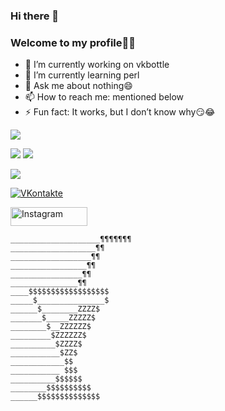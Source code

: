 ### Hi there 👋

### Welcome to my profile🙏🏻


- 🔭 I’m currently working on vkbottle
- 🌱 I’m currently learning perl
- 💬 Ask me about nothing😄
- 📫 How to reach me: mentioned below
- ⚡ Fun fact: It works, but I don’t know why😏😂

<p align="left">
  <img src="https://gpvc.arturio.dev/p-a-i-n-24"/>
</p>
<p align="left">
  <a><img src="https://img.shields.io/badge/-Python-%230075a8?logo=python&logoColor=white&style=flat-square"/></a>
  <a><img src="https://img.shields.io/badge/-HTML-%23de4b25?logo=html5&logoColor=white&style=flat-square"/></a>
</p>
<p align="left">
  <img
    src="https://github-readme-stats.vercel.app/api?username=p-a-i-n-24&count_private=true&show_icons=true&include_all_commits=true&disable_animations=true&hide_rank=true&hide_border=false&theme=react&border_color=57a5fe"
  />
</p>
<p align="left">
  <a href="https://vk.com/a_502"
    ><img
      src="https://img.shields.io/badge/VKontakte-%232E87FB?style=for-the-badge&logo=vk&logoColor=white"
      alt="VKontakte"
  /></a>
</p>
<p align="left">
  <a href="https://instagram.com/agent__502"
  ><img
        src="https://user-images.githubusercontent.com/77380511/139829829-a13996e4-90b3-41ca-b51b-14b499a298b3.png" width="123" height="30"
        alt="Instagram"
        /></a>
        </p>
        
```
____________________¶¶¶¶¶¶¶
___________________¶¶
__________________¶¶
_________________¶¶
________________¶¶
_______________¶¶
____$$$$$$$$$$$$$$$$$$
_____$_______________$
______$________ZZZZ$
_______$_____ZZZZZ$
________$__ZZZZZZ$ 
_________$ZZZZZZ$
__________$ZZZZ$
___________$ZZ$
____________$$
___________ $$$
__________$$$$$$
________$$$$$$$$$$
______$$$$$$$$$$$$$$
```

